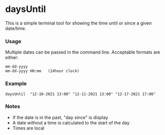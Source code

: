 # daysUntil

This is a simple terminal tool for showing the time until or since a given date/time.

### Usage

Multiple dates can be passed in the command line. Acceptable formats are either:

    mm-dd-yyyy
    mm-dd-yyyy HH:mm   (24hour clock)


### Example

    daysUntil  "12-10-2021 13:00" "12-11-2021 13:00" "12-17-2021 17:00"

### Notes

- If the date is in the past, "day since" is display
- A date without a time is calculated to the start of the day
- Times are local